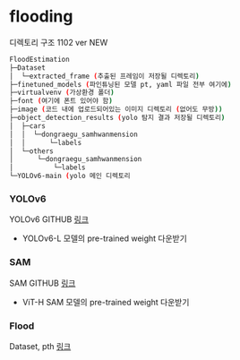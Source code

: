 # flooding

디렉토리 구조 1102 ver NEW

```bash
FloodEstimation
├─Dataset
│  └─extracted_frame (추출된 프레임이 저장될 디렉토리)
├─finetuned_models (파인튜닝된 모델 pt, yaml 파일 전부 여기에)
├─virtualvenv (가상환경 폴더)
├─font (여기에 폰트 있어야 함)
├─image (코드 내에 업로드되어있는 이미지 디렉토리 (없어도 무방))
├─object_detection_results (yolo 탐지 결과 저장될 디렉토리)
│  ├─cars
│  │  └─dongraegu_samhwanmension
│  │      └─labels
│  └─others
│      └─dongraegu_samhwanmension
│          └─labels
└─YOLOv6-main (yolo 메인 디렉토리
```


### YOLOv6
YOLOv6 GITHUB [링크](https://github.com/meituan/YOLOv6)
- YOLOv6-L 모델의 pre-trained weight 다운받기

### SAM
SAM GITHUB [링크](https://github.com/facebookresearch/segment-anything)
- ViT-H SAM 모델의 pre-trained weight 다운받기

### Flood
Dataset, pth     [링크](https://drive.google.com/drive/folders/1lSfgwO_nEbHsbA7pwDPPN0Q3THdD-g--?usp=drive_link)
